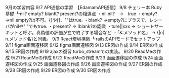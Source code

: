 9月の学習内容
9/7
API通信の学習　【EdamamAPI通信】
9/8
チェリー本
Ruby基礎
┗nil? empty? blanK? present?の相違点
・nil.nil?　→　true
・empty? →nil.empty?は不可。{}や[]、""はtrue.
・blank? →empty?にプラスで、レシーバがnilや" "でもtrue.
・present? → !blank?の認識
・ture||xxx → ショートサーキットと呼ぶ。真偽値の評価が左で終了する場合など
・「&:メソッド名」 → {|n| n.メソッド名}と同義。 
9/9
React環境構築
┗railsのAPIモードでセットアップ
9/11
figma画面遷移図
9/12
figma画面遷移図
9/13
ER図の作成
9/14
ER図の作成
9/15
ER図の作成
9/19
ajaxの復習
turbo_streamでの実装。
9/20
ReadMeの作成
9/21
ReadMeの作成
9/22
ReadMeの作成
9/23
画面遷移図の作成
9/24
画面遷移図の作成
9/25
画面遷移図の作成
9/26
画面遷移図の作成
9/27
ER図の作成
9/28
ER図の作成
9/29
ER図の作成
9/30
ER図の作成
